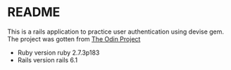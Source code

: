 # README

This is a rails application to practice user authentication using devise gem. The project was gotten from [The Odin Project](https://theodinproject.com)

* Ruby version ruby 2.7.3p183
* Rails version rails 6.1